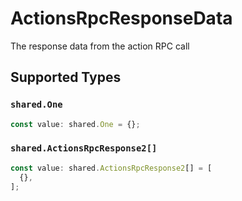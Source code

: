 # ActionsRpcResponseData

The response data from the action RPC call


## Supported Types

### `shared.One`

```typescript
const value: shared.One = {};
```

### `shared.ActionsRpcResponse2[]`

```typescript
const value: shared.ActionsRpcResponse2[] = [
  {},
];
```

